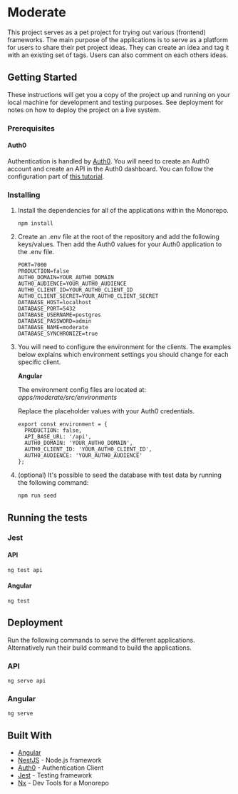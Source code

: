 # Moderate

This project serves as a pet project for trying out various (frontend) frameworks. The main purpose of the applications is to serve as a platform for users to share their pet project ideas. They can create an idea and tag it with an existing set of tags. Users can also comment on each others ideas.

## Getting Started

These instructions will get you a copy of the project up and running on your local machine for development and testing purposes. See deployment for notes on how to deploy the project on a live system.

### Prerequisites

#### Auth0

Authentication is handled by [Auth0](https://auth0.com). You will need to create an Auth0 account and create an API in the Auth0 dashboard. You can follow the configuration part of [this tutorial](https://auth0.com/blog/developing-a-secure-api-with-nestjs-adding-authorization/).

### Installing

1. Install the dependencies for all of the applications within the Monorepo.

   ```
   npm install
   ```

2. Create an .env file at the root of the repository and add the following keys/values. Then add the Auth0 values for your Auth0 application to the .env file.

   ```
   PORT=7000
   PRODUCTION=false
   AUTH0_DOMAIN=YOUR_AUTH0_DOMAIN
   AUTH0_AUDIENCE=YOUR_AUTH0_AUDIENCE
   AUTH0_CLIENT_ID=YOUR_AUTH0_CLIENT_ID
   AUTH0_CLIENT_SECRET=YOUR_AUTH0_CLIENT_SECRET
   DATABASE_HOST=localhost
   DATABASE_PORT=5432
   DATABASE_USERNAME=postgres
   DATABASE_PASSWORD=admin
   DATABASE_NAME=moderate
   DATABASE_SYNCHRONIZE=true
   ```

3. You will need to configure the environment for the clients. The examples below explains which environment settings you should change for each specific client.

   **Angular**

   The environment config files are located at: *apps/moderate/src/environments*

   Replace the placeholder values with your Auth0 credentials.

   ```
   export const environment = {
     PRODUCTION: false,
     API_BASE_URL: '/api',
     AUTH0_DOMAIN: 'YOUR_AUTH0_DOMAIN',
     AUTH0_CLIENT_ID: 'YOUR_AUTH0_CLIENT_ID',
     AUTH0_AUDIENCE: 'YOUR_AUTH0_AUDIENCE'
   };
   ```

4. (optional) It's possible to seed the database with test data by running the following command:

   ```
   npm run seed
   ```

## Running the tests

### Jest

#### API

```
ng test api
```

#### Angular

```
ng test
```

## Deployment

Run the following commands to serve the different applications. Alternatively run their build command to build the applications.

### API

```
ng serve api
```

### Angular

```
ng serve
```

## Built With

* [Angular](https://angular.io) 
* [NestJS](https://nestjs.com) - Node.js framework
* [Auth0](https://auth0.com) - Authentication Client
* [Jest](https://jestjs.io) - Testing framework
* [Nx](https://github.com/nrwl/nx) - Dev Tools for a Monorepo
